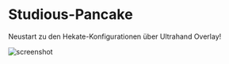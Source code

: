 # Studious-Pancake
Neustart zu den Hekate-Konfigurationen über Ultrahand Overlay!

![screenshot](https://user-images.githubusercontent.com/22580720/92334237-6e030200-f08c-11ea-8ed4-022b2bac1f4b.jpg)
